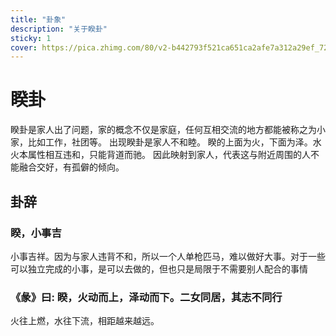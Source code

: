 ```yaml
---
title: "卦象"
description: "关于睽卦"
sticky: 1
cover: https://pica.zhimg.com/80/v2-b442793f521ca651ca2afe7a312a29ef_720w.jpg?source=1940ef5c
---
```


# 睽卦

睽卦是家人出了问题，家的概念不仅是家庭，任何互相交流的地方都能被称之为小家，比如工作，社团等。
出现睽卦是家人不和睦。
睽的上面为火，下面为泽。水火本属性相互违和，只能背道而驰。
因此映射到家人，代表这与附近周围的人不能融合交好，有孤僻的倾向。

## 卦辞

### 睽，小事吉

小事吉祥。因为与家人违背不和，所以一个人单枪匹马，难以做好大事。对于一些可以独立完成的小事，是可以去做的，但也只是局限于不需要别人配合的事情

### 《彖》曰: 睽，火动而上，泽动而下。二女同居，其志不同行

火往上燃，水往下流，相距越来越远。
